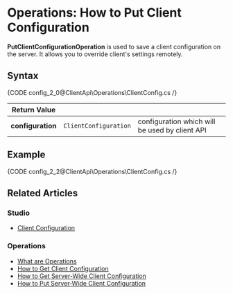 # Operations: How to Put Client Configuration

**PutClientConfigurationOperation** is used to save a client configuration on the server. It allows you to override client's settings remotely. 

## Syntax

{CODE config_2_0@ClientApi\Operations\ClientConfig.cs /}

| Return Value | | |
| ------------- | ----- | ---- |
| **configuration** | `ClientConfiguration` | configuration which will be used by client API |

## Example

{CODE config_2_2@ClientApi\Operations\ClientConfig.cs /}

## Related Articles

### Studio

- [Client Configuration](../../../../studio/server/client-configuration)

### Operations

- [What are Operations](../../../../client-api/operations/what-are-operations)
- [How to Get Client Configuration](../../../../client-api/operations/maintenance/configuration/get-client-configuration)
- [How to Get Server-Wide Client Configuration](../../../../client-api/operations/server-wide/configuration/get-serverwide-client-configuration)
- [How to Put Server-Wide Client Configuration](../../../../client-api/operations/server-wide/configuration/put-serverwide-client-configuration)
